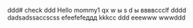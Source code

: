 ddd# check
ddd
Hello mommy1
qx
w
ы
s
d
ы
ввввccclf
dddd
dadsadssaccscss
efeefefeддд
kkkcc
ddd
eeewww
wwwddd
